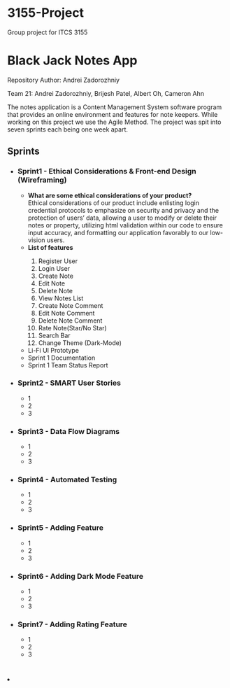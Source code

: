 # 3155-Project
Group project for ITCS 3155
<h1>Black Jack Notes App</h1>
<p>Repository Author: Andrei Zadorozhniy</p>
<p>Team 21: Andrei Zadorozhniy, Brijesh Patel, Albert Oh, Cameron Ahn</p>
<p>The notes application is a Content Management System software program that provides an online environment and features for note keepers. While working on this project we use the Agile Method. The project was spit into seven sprints each being one week apart.</p>
<h2>Sprints</h2>
<ul>
  <li><h3>Sprint1 - Ethical Considerations & Front-end Design (Wireframing)</h3></li>
    <ul>
      <li><b>What are some ethical considerations of your product?</b><br>Ethical considerations of our product include enlisting login credential protocols to emphasize on security and privacy and the protection of users’ data, allowing a user to modify or delete their notes or property, utilizing html validation within our code to ensure input accuracy, and formatting our application favorably to our low-vision users.</li>
      <li><b>List of features</b></li>
      <ol>
        <li>Register User</li>
        <li>Login User</li>
        <li>Create Note</li>
        <li>Edit Note</li>
        <li>Delete Note</li>
        <li>View Notes List</li>
        <li>Create Note Comment</li>
        <li>Edit Note Comment</li>
        <li>Delete Note Comment</li>
        <li>Rate Note(Star/No Star)</li>
        <li>Search Bar</li>
        <li>Change Theme (Dark-Mode) </li>
      </ol>
      <li>Li-Fi UI Prototype</li>
      <li>Sprint 1 Documentation</li>
      <li>Sprint 1 Team Status Report</li>
    </ul>
  
  <li><h3>Sprint2 - SMART User Stories</h3></li>
    <ul>
      <li>1</li>
      <li>2</li>
      <li>3</li>
    </ul>
    
  <li><h3>Sprint3 - Data Flow Diagrams</h3></li>
    <ul>
      <li>1</li>
      <li>2</li>
      <li>3</li>
    </ul>
    
  <li><h3>Sprint4 - Automated Testing</h3></li>
    <ul>
      <li>1</li>
      <li>2</li>
      <li>3</li>
    </ul>
    
  <li><h3>Sprint5 - Adding Feature</h3></li>
    <ul>
      <li>1</li>
      <li>2</li>
      <li>3</li>
    </ul>
    
  <li><h3>Sprint6 - Adding Dark Mode Feature</h3></li>
    <ul>
      <li>1</li>
      <li>2</li>
      <li>3</li>
    </ul>
    
  <li><h3>Sprint7 - Adding Rating Feature</h3></li>
    <ul>
      <li>1</li>
      <li>2</li>
      <li>3</li>
    </ul>
</ul>



<h1></h1>
<h2></h2>
<h3></h3>
<p></p>
<li></li>
<ul></ul>
